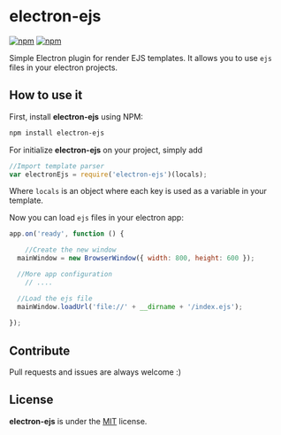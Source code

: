 # electron-ejs

[![npm](https://img.shields.io/npm/v/electron-ejs.svg?style=flat-square)](https://www.npmjs.com/package/electron-ejs)
[![npm](https://img.shields.io/npm/dt/electron-ejs.svg?style=flat-square)](https://www.npmjs.com/package/electron-ejs)

Simple Electron plugin for render EJS templates. It allows you to use `ejs` files in your electron projects.


## How to use it

First, install **electron-ejs** using NPM:

```sh
npm install electron-ejs
```

For initialize **electron-ejs** on your project, simply add

```javascript
//Import template parser
var electronEjs = require('electron-ejs')(locals);
```

Where `locals` is an object where each key is used as a variable in your template.

Now you can load `ejs` files in your electron app:

```javascript
app.on('ready', function () {

	//Create the new window
  mainWindow = new BrowserWindow({ width: 800, height: 600 });

  //More app configuration
	// ....

  //Load the ejs file
  mainWindow.loadUrl('file://' + __dirname + '/index.ejs');
	
});
```


## Contribute

Pull requests and issues are always welcome :)


## License

**electron-ejs** is under the [MIT](LICENSE) license.

